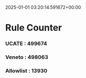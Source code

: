 2025-01-01 03:20:14.591672+00:00
# Rule Counter 
 ### UCATE : 499674

 ### Veneto : 498063

 ### Allowlist : 13930